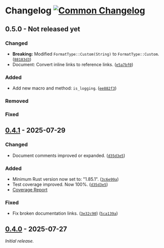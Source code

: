 <!-- markdownlint-disable-file MD024 MD042 -->

# Changelog [![Common Changelog](https://common-changelog.org/badge.svg)][cc]

## 0.5.0 - Not released yet

### Changed

- **Breaking:** Modified `FormatType::Custom(String)` to `FormatType::Custom`. ([`88183d3`])
- Document: Convert inline links to reference links. ([`e5a7bf0`])

### Added

- Add new macro and method: `is_logging`. ([`ee882f3`])

### Removed

### Fixed

## [0.4.1] - 2025-07-29

### Changed

- Document comments improved or expanded. ([`d35d3e5`])

### Added

- Minimum Rust version now set to: "1.85.1". ([`3c6e99a`])
- Test coverage improved. Now 100%. ([`d35d3e5`])
- [Coverage Report]

### Fixed

- Fix broken documentation links. ([`3e32c90`]) ([`5ca139a`])

## [0.4.0] - 2025-07-27

_Initial release._

[`e5a7bf0`]: https://github.com/bewillcott/flogging/commit/e5a7bf0027c386ad229ea74cfcc3483274e51580
[`88183d3`]: https://github.com/bewillcott/flogging/commit/88183d392edda04b7f7f6bc24165c481991818ef
[`ee882f3`]: https://github.com/bewillcott/flogging/commit/ee882f370a8eb87ef6e152194c869c42a15c19a1
[0.4.1]: https://github.com/bewillcott/flogging/releases/tag/v0.4.1
[`d35d3e5`]: https://github.com/bewillcott/flogging/commit/d35d3e5e8eb0a443b8b71a1f94ba9ea0faca0775
[`5ca139a`]: https://github.com/bewillcott/flogging/commit/5ca139a11ef961f9b48181b76a142eb703e8b34b
[`3e32c90`]: https://github.com/bewillcott/flogging/commit/3e32c9095ecef4994ecb0dd44268d5025010c0cf
[`3c6e99a`]: https://github.com/bewillcott/flogging/commit/3c6e99ae0e38ac5f63540f47176df9fb6667d524
[0.4.0]: https://github.com/bewillcott/flogging/releases/tag/v-0.4.0
[cc]: https://common-changelog.org
[Coverage Report]: https://bewillcott.github.io/flogging/
